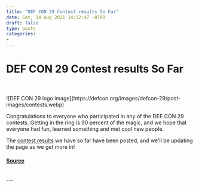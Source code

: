 ```yaml
---
title: "DEF CON 29 Contest results So Far"
date: Sat, 14 Aug 2021 14:32:47 -0700
draft: false
type: posts
categories: 
- 
---
```

# DEF CON 29 Contest results So Far

<br/>

<br/>
![DEF CON 29 logo image](https://defcon.org/images/defcon-29/post-images/contests.webp)  

Congratulations to everyone who participated in any of the DEF CON 29 contests. Getting in the ring is 90 percent of the magic, and we hope that everyone had fun, learned something and met cool new people.  
  
The [contest results](https://defcon.org/html/defcon-29/dc-29-contest-results.html) we have so far have been posted, and we'll be updating the page as we get more in!

#### [Source](https://defcon.org/html/defcon-29/dc-29-contest-results.html)

<br/>
---
